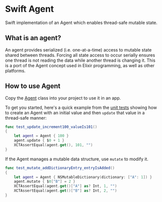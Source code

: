 # Swift Agent
Swift implementation of an Agent which enables thread-safe mutable state. 

## What is an agent?
An agent provides serialized (i.e. one-at-a-time) access to mutable state shared between threads. Forcing all state access to occur serially ensures one thread is not reading the data while another thread is changing it.
This is a port of the Agent concept used in Elixir programming, as well as other platforms.

## How to use Agent
Copy the [Agent](SwiftAgent/Agent.swift) class into your project to use it in an app.

To get you started, here's a quick example from the [unit tests](SwiftAgentTests/AgentTests.swift) showing how to create an Agent with an initial value and then `update` that value in a thread-safe manner:
```swift
func test_update_increment100_valueIs101()
{
    let agent = Agent { 100 }
    agent.update { $0 + 1 }
    XCTAssertEqual(agent.get(), 101, "")
}
```
If the Agent manages a mutable data structure, use `mutate` to modify it.
```swift
func test_mutate_addDictionaryEntry_entryIsAdded()
{
    let agent = Agent { NSMutableDictionary(dictionary: ["A": 1]) }
    agent.mutate { $0["B"] = 2 }
    XCTAssertEqual(agent.get()["A"] as? Int, 1, "")
    XCTAssertEqual(agent.get()["B"] as? Int, 2, "")
}
```
